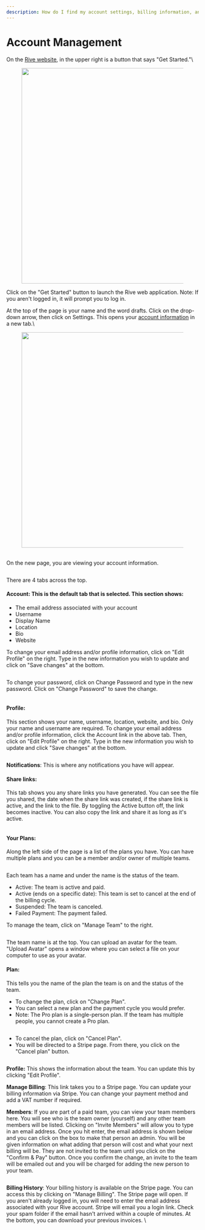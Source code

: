 ```yaml
---
description: How do I find my account settings, billing information, and manage my team?
---
```


# Account Management

On the [Rive website](https://rive.app/), in the upper right is a button that says "Get Started."\


<figure><img src="https://api.hubspot.com/filemanager/api/v2/files/118217433651/signed-url-redirect?portalId=21376164" alt="" width="563"><figcaption></figcaption></figure>

Click on the "Get Started" button to launch the Rive web application. Note: If you aren't logged in, it will prompt you to log in.&#x20;

At the top of the page is your name and the word drafts. Click on the drop-down arrow, then click on Settings. This opens your [account information](https://rive.app/account/?section=account) in a new tab.\


<figure><img src="https://api.hubspot.com/filemanager/api/v2/files/118216838917/signed-url-redirect?portalId=21376164" alt="" width="563"><figcaption></figcaption></figure>

\
On the new page, you are viewing your account information.&#x20;

<figure><img src="../../../.gitbook/assets/Rive-Account (1) (1) (1) (1).png" alt=""><figcaption></figcaption></figure>

There are 4 tabs across the top.&#x20;

#### **Account**: This is the default tab that is selected. This section shows:

* The email address associated with your account
* Username
* Display Name
* Location
* Bio
* Website

To change your email address and/or profile information, click on "Edit Profile" on the right. Type in the new information you wish to update and click on "Save changes" at the bottom.

<figure><img src="../../../.gitbook/assets/Rive-Account (2) (1).png" alt=""><figcaption></figcaption></figure>

To change your password, click on Change Password and type in the new password. Click on "Change Password" to save the change.



<figure><img src="../../../.gitbook/assets/Rive-Change-Password.png" alt=""><figcaption></figcaption></figure>

#### **Profile**:&#x20;

This section shows your name, username, location, website, and bio. Only your name and username are required. To change your email address and/or profile information, click the Account link in the above tab. Then, click on "Edit Profile" on the right. Type in the new information you wish to update and click "Save changes" at the bottom.



<figure><img src="../../../.gitbook/assets/Rive-profile.png" alt=""><figcaption></figcaption></figure>

**Notifications**: This is where any notifications you have will appear.

#### **Share links**:&#x20;

This tab shows you any share links you have generated. You can see the file you shared, the date when the share link was created, if the share link is active, and the link to the file. By toggling the Active button off, the link becomes inactive. You can also copy the link and share it as long as it's active.

<figure><img src="../../../.gitbook/assets/Rive-Share-Links.png" alt=""><figcaption></figcaption></figure>

#### **Your Plans**:&#x20;

Along the left side of the page is a list of the plans you have. You can have multiple plans and you can be a member and/or owner of multiple teams.&#x20;

<figure><img src="../../../.gitbook/assets/Rive-Account (1) (1) (1) (1).png" alt=""><figcaption></figcaption></figure>

Each team has a name and under the name is the status of the team.

* Active: The team is active and paid.
* Active (ends on a specific date): This team is set to cancel at the end of the billing cycle.&#x20;
* Suspended: The team is canceled.
* Failed Payment: The payment failed.

To manage the team, click on "Manage Team" to the right.&#x20;

<figure><img src="../../../.gitbook/assets/Rive-Manage-Team (1) (1) (1).png" alt=""><figcaption></figcaption></figure>

The team name is at the top. You can upload an avatar for the team. "Upload Avatar" opens a window where you can select a file on your computer to use as your avatar.&#x20;

#### **Plan:**&#x20;

This tells you the name of the plan the team is on and the status of the team.&#x20;

* To change the plan, click on "Change Plan".
* You can select a new plan and the payment cycle you would prefer.&#x20;
* Note: The Pro plan is a single-person plan. If the team has multiple people, you cannot create a Pro plan.&#x20;

<figure><img src="../../../.gitbook/assets/Rive-Change.png" alt=""><figcaption></figcaption></figure>

* To cancel the plan, click on "Cancel Plan".
* You will be directed to a Stripe page. From there, you click on the "Cancel plan" button.&#x20;

<figure><img src="../../../.gitbook/assets/Rive-Inc-Billing (1) (1).png" alt=""><figcaption></figcaption></figure>



**Profile:** This shows the information about the team. You can update this by clicking "Edit Profile".

**Manage Billing**: This link takes you to a Stripe page. You can update your billing information via Stripe. You can change your payment method and add a VAT number if required.&#x20;

**Members**: If you are part of a paid team, you can view your team members here. You will see who is the team owner (yourself) and any other team members will be listed. Clicking on "Invite Members" will allow you to type in an email address. Once you hit enter, the email address is shown below and you can click on the box to make that person an admin. You will be given information on what adding that person will cost and what your next billing will be. They are not invited to the team until you click on the "Confirm & Pay" button. Once you confirm the change, an invite to the team will be emailed out and you will be charged for adding the new person to your team.&#x20;

<figure><img src="../../../.gitbook/assets/Rive-Invite (1).png" alt=""><figcaption></figcaption></figure>

**Billing History**: Your billing history is available on the Stripe page. You can access this by clicking on "Manage Billing". The Stripe page will open. If you aren't already logged in, you will need to enter the email address associated with your Rive account. Stripe will email you a login link. Check your spam folder if the email hasn't arrived within a couple of minutes. At the bottom, you can download your previous invoices. \


<figure><img src="../../../.gitbook/assets/Rive-Inc-Billing (1) (1) (1).png" alt=""><figcaption></figcaption></figure>
